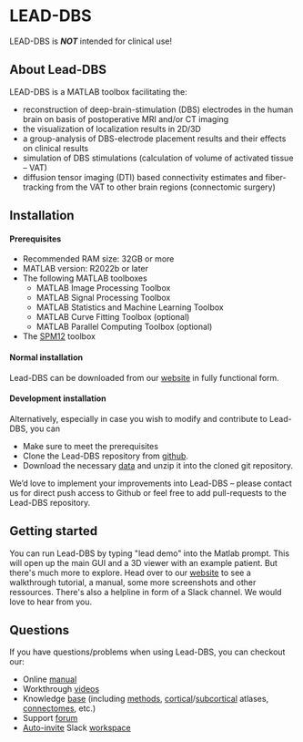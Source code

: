 LEAD-DBS
========

LEAD-DBS is ***NOT*** intended for clinical use!

## About Lead-DBS

LEAD-DBS is a MATLAB toolbox facilitating the:

- reconstruction of deep-brain-stimulation (DBS) electrodes in the human brain on basis of postoperative MRI and/or CT imaging
- the visualization of localization results in 2D/3D
- a group-analysis of DBS-electrode placement results and their effects on clinical results
- simulation of DBS stimulations (calculation of volume of activated tissue – VAT)
- diffusion tensor imaging (DTI) based connectivity estimates and fiber-tracking from the VAT to other brain regions (connectomic surgery)

## Installation

#### Prerequisites

- Recommended RAM size: 32GB or more
- MATLAB version: R2022b or later
- The following MATLAB toolboxes
  - MATLAB Image Processing Toolbox
  - MATLAB Signal Processing Toolbox
  - MATLAB Statistics and Machine Learning Toolbox
  - MATLAB Curve Fitting Toolbox (optional)
  - MATLAB Parallel Computing Toolbox (optional)
- The [SPM12](https://www.fil.ion.ucl.ac.uk/spm/software/download/) toolbox

#### Normal installation

Lead-DBS can be downloaded from our [website](https://www.lead-dbs.org) in fully functional form.

#### Development installation

Alternatively, especially in case you wish to modify and contribute to Lead-DBS, you can

- Make sure to meet the prerequisites
- Clone the Lead-DBS repository from [github](https://github.com/netstim/leaddbs.git).
- Download the necessary [data](https://www.lead-dbs.org/release/download.php?id=data_pcloud) and unzip it into the cloned git repository.

We’d love to implement your improvements into Lead-DBS – please contact us for direct push access to Github or feel free to add pull-requests to the Lead-DBS repository.

## Getting started

You can run Lead-DBS by typing "lead demo" into the Matlab prompt. This will open up the main GUI and a 3D viewer with an example patient.
But there's much more to explore. Head over to our [website](https://www.lead-dbs.org) to see a walkthrough tutorial, a manual, some more screenshots and other ressources. There's also a helpline in form of a Slack channel. We would love to hear from you.

## Questions

If you have questions/problems when using Lead-DBS, you can checkout our:

- Online [manual](https://netstim.gitbook.io/leaddbs/)
- Workthrough [videos](https://www.lead-dbs.org/helpsupport/knowledge-base/walkthrough-videos/)
- Knowledge [base](https://www.lead-dbs.org/helpsupport/knowledge-base/) (including [methods](https://www.lead-dbs.org/helpsupport/knowledge-base/lead-dbs-methods/), [cortical](https://www.lead-dbs.org/helpsupport/knowledge-base/atlasesresources/cortical-atlas-parcellations-mni-space/)/[subcortical](https://www.lead-dbs.org/helpsupport/knowledge-base/atlasesresources/atlases/) atlases, [connectomes](https://www.lead-dbs.org/helpsupport/knowledge-base/atlasesresources/normative-connectomes/), etc.)
- Support [forum](https://www.lead-dbs.org/?forum=lead-dbs-support-forum)
- [Auto-invite](https://www.lead-dbs.org/slack-invite) Slack [workspace](https://leadsuite.slack.com/)
